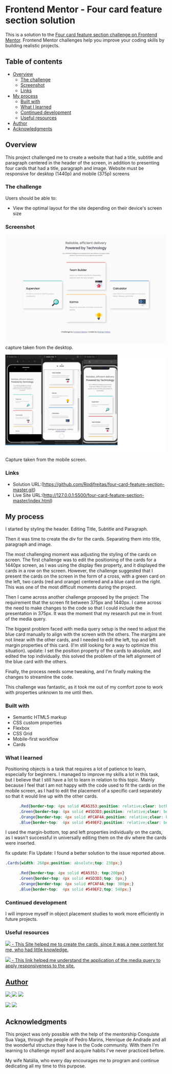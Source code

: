 # Frontend Mentor - Four card feature section solution

This is a solution to the [Four card feature section challenge on Frontend Mentor](https://www.frontendmentor.io/challenges/four-card-feature-section-weK1eFYK). Frontend Mentor challenges help you improve your coding skills by building realistic projects. 

## Table of contents

- [Overview](#overview)
  - [The challenge](#the-challenge)
  - [Screenshot](#screenshot)
  - [Links](#links)
- [My process](#my-process)
  - [Built with](#built-with)
  - [What I learned](#what-i-learned)
  - [Continued development](#continued-development)
  - [Useful resources](#useful-resources)
- [Author](#author)
- [Acknowledgments](#acknowledgments)



## Overview

This project challenged me to create a website that had a title, subtitle and paragraph centered in the header of the screen, in addition to presenting four cards that had a title, paragraph and image.
Website must be responsive for desktop (1440p) and mobile (375p) screens
### The challenge

Users should be able to:

- View the optimal layout for the site depending on their device's screen size

### Screenshot

![](./Capturas/Captura%20Desafio%20Desktop.jpg)
capture taken from the desktop.


![](./Capturas/Captura-Desafio-Mobile.jpg)
Capture taken from the mobile screen.


### Links

- Solution URL:(https://github.com/Rodjfreitas/four-card-feature-section-master.git)
- Live Site URL:(http://127.0.0.1:5500/four-card-feature-section-master/index.html)

## My process

I started by styling the header. Editing Title, Subtitle and Paragraph.

Then it was time to create the div for the cards. Separating them into title, paragraph and image.

The most challenging moment was adjusting the styling of the cards on screen. The first challenge was to edit the positioning of the cards for a 1440px screen, as I was using the display flex property, and it displayed the cards in a row on the screen. However, the challenge suggested that I present the cards on the screen in the form of a cross, with a green card on the left, two cards (red and orange) centered and a blue card on the right. This was one of the most difficult moments during the project.

Then I came across another challenge proposed by the project: The requirement that the screen fit between 375px and 1440px. I came across the need to make changes to the code so that I could include the presentation in 375px. It was the moment that my research put me in front of the media query.

The biggest problem faced with media query setup is the need to adjust the blue card manually to align with the screen with the others. The margins are not linear with the other cards, and I needed to edit the left, top and left margin properties of this card. (I'm still looking for a way to optimize this situation).
update: I set the position property of the cards to absolute, and edited the top individually. this solved the problem of the left alignment of the blue card with the others.

Finally, the process needs some tweaking, and I'm finally making the changes to streamline the code.

This challenge was fantastic, as it took me out of my comfort zone to work with properties unknown to me until then.

### Built with

- Semantic HTML5 markup
- CSS custom properties
- Flexbox
- CSS Grid
- Mobile-first workflow
- Cards



### What I learned

Positioning objects is a task that requires a lot of patience to learn, especially for beginners. I managed to improve my skills a lot in this task, but I believe that I still have a lot to learn in relation to this topic. Mainly because I feel that I am not happy with the code used to fit the cards on the mobile screen, as I had to edit the placement of a specific card separately so that it would line up with the other cards.


```css
      .Red{border-top: 4px solid #EA5353;position: relative;clear: both;top: 20px;margin-bottom: 12px;}
      .Green{border-top: 4px solid #45D3D3;position: relative;clear: both;top:0px;margin-bottom: 5px; }
      .Orange{border-top: 4px solid #FCAF4A;position: relative;clear: both;top:30px;}
      .Blue{border-top:  4px solid #549EF2;position: relative;clear: both;top:845px;left: -5px;}
```


I used the margin-bottom, top and left properties individually on the cards, as I wasn't successful in universally editing them on the div where the cards were inserted.

fix update: Fix Update: I found a better solution to the issue reported above.

```css
.Cards{width: 260px;position: absolute;top: 230px;}
```
```css
      .Red{border-top: 4px solid #EA5353; top:200px}
      .Green{border-top: 4px solid #45D3D3;top: 0px;}
      .Orange{border-top: 4px solid #FCAF4A;top: 380px;}
      .Blue{border-top:  4px solid #549EF2;top: 540px;}
```


### Continued development

I will improve myself in object placement studies to work more efficiently in future projects.

### Useful resources

<a href="https://programandosolucoes.dev.br/2021/06/22/card-html-css/#:~:text=Como%20fazer%20card%20com%20HTML%20%2B%20CSS%201,V%C3%ADdeo%206%20C%C3%B3digo%20fonte%20...%207%20Refer%C3%AAncias%20" target="_blank"><img src="https://img.shields.io/badge/-WebSite...-0F9D58?style=for-the-badge&logo=Google&logoColor=white"> - This Site helped me to create the cards, since it was a new content for me, who had little knowledge.


<a href="https://www.youtube.com/watch?v=3l8fIh4y54E&t=314s" target="_blank"><img src="https://img.shields.io/badge/-EdiCursos-FF0000?style=for-the-badge&logo=Youtube&logoColor=white"> - This link helped me understand the application of the media query to apply responsiveness to the site.


## Author

<a href="https://www.linkedin.com/in/rodrigo-freitas-5b5a018a/" target="_blank"><img src="https://img.shields.io/badge/-Linkedin-%230077B5?style=for-the-badge&logo=linkedin&logoColor=white"> <a href="https://www.instagram.com/rodrigojdefreitas/" target="_blank"><img src="https://img.shields.io/badge/-Instagram-C13584?style=for-the-badge&logo=instagram&logoColor=white"></a> <a href="https://github.com/Rodjfreitas" target="_blank"><img src="https://img.shields.io/badge/-Github-333333?style=for-the-badge&logo=github&logoColor=white">

</a> <a href="mailto:rodjfreitas@gmail.com" target="_blank"><img src="https://img.shields.io/badge/Gmail-DB4437?style=for-the-badge&logo=gmail&logoColor=white"></a> <a href="mailto:rodrigofreitas2011@live.com" target="_blank"><img src="https://img.shields.io/badge/Outlook-00A4EF?style=for-the-badge&logo=MicrosoftOutlook&logoColor=white"></a>



## Acknowledgments

This project was only possible with the help of the mentorship Conquiste Sua Vaga, through the people of Pedro Marins, Henrique de Andrade and all the wonderful structure they have in the Code community. With them I'm learning to challenge myself and acquire habits I've never practiced before.

My wife Natália, who every day encourages me to program and continue dedicating all my time to this purpose.


